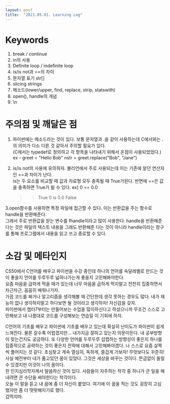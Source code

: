 ```yaml
---
layout: post
title:  "2021.05.01. Learning Log"
---
```


# Keywords
  
1. break / continue  
2. in의 사용  
3. Definite loop / indefinite loop  
4. is/is not과 ==의 차이  
5. 문자열 표기 str[]  
6. slicing strings  
7. 메소드(lower/upper, find, replace, strip, statswith)  
8. open(), handle의 개념  
9. \n  
  
  
# 주의점 및 깨달은 점
  
1. 파이썬에는 메소드라는 것이 있다. 보통 문자열과 .을 같이 사용하는데 C에서와는 .의 의미가 다소 다른 것 같아서 주의할 필요가 있다.  
 (C에서는 typedef로 정의하고 각 항목을 나타내기 위해서 온점이 사용되었었다.)
ex - greet = "Hello Bob"
     nstr = greet.replace("Bob", "Jane")
  
  
2. is/is not의 사용에 유의하자. 불리언에서 주로 사용되는데 이는 기존에 알던 연산자인 ==과 차이가 난다.  
 is는 두 요소를 비교할 때 값과 자료형 모두 충족될 때 True가된다. 반면에 ==은 값을 충족하면 True가 될 수 있다.
 ex) 0 == 0.0
   >> True
     0 is 0.0
   >> False
  
  
3.open함수를 사용하면 특정 파일에 접근할 수 있다. 이는 반환값을 주는 함수로 handle을 반환해준다.  
그래서 주로 반환값을 받는 변수를 fhandle이라고 많이 사용한다. handle을 반환해준 다는 것은 파일의 텍스트 내용을 그래도 반환해준 다는 것이 아니라
handle이라는 창구를 통해 프로그램에서 내용을 읽고 쓰고 종료할 수 있다.
  
  
# 소감 및 메타인지
  
CS50에서 C언어를 배우고 파이썬을 수강 중인데 하나의 언어를 숙달레벨로 만드는 것이 좋을지 언어를 두루두루 넓혀나가는게 좋을지 고민해봐야한다.  
요즘 마음을 급하게 먹을 때가 있는데 너무 마음을 급하게 먹지말고 천천히 집중하면서 차근차근, 꼼꼼히 배워나가자.  
가끔 코드를 짜거나 알고리즘을 생각해볼 때 간단한데 생각 못하는 경우도 많다. 내가 재능이 없나 생각하지말고 하다보면 될 것이라고 생각하자! 자신감을 갖자.  
파이썬에서 챕터7부터는 만들어보는 수업을 많이하신다고 하셨으니까 무조건 스스로 고민해보고 내 나름대로 코드를 구성해보는 연습일 이 기회에 하자.
  
C언어의 기초를 배우고 파이썬에 기초를 배우고 있는데 확실히 난이도가 파이썬이 쉽게 느껴진다. 물론 갈수록 어렵겠지만... 내가지금 잘하고 있는지 의문이든다.
내 공부방향이 맞는건지도 궁금하다. 또 다양한 언어를 두루두루 섭렵하는 방향성이 좋은지 하나를 집중적으로 공략하는 것이 좋은지 전략에 대해서 고민해봐야겠다.
나 스스로 요즘 살짝씩 풀어지는 것 같다. 초심찾고 계속 열심히, 독하게, 즐겁게 가보자! 무엇보다도 꾸준히!  
사실 예전부터 내가 품고있던 꿈이 있었다. 그것은 세상을 바꾸는 것이다. 뜬금없이 들릴 수 있겠지만 이것이 나의 꿈이다.  
한 인지심리학자께서 말씀하신 것이 있다. 사람들이 자주하는 착각 중 하나가 큰 일을 해내려면 큰 수단을 써야한다는 착각이다.  
오늘 이 말을 듣고 내 꿈에 좀 더 자신이 붙었다. 여기에 이 꿈을 적는 것도 굉장히 고심했지만 좀 더 떳떳해지기로 했다.  
겁먹지마.

